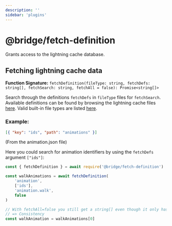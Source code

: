 ```yaml
---
description: ''
sidebar: 'plugins'
---
```


# @bridge/fetch-definition

Grants access to the lightning cache database.

## Fetching lightning cache data

**Function Signature:**
`fetchDefinition(fileType: string, fetchDefs: string[], fetchSearch: string, fetchAll = false): Promise<string[]>`

Search through the definitions `fetchDefs` in `fileType` files for `fetchSearch`. Available definitions can be found by browsing the lightning cache files [here](plugin-docs/json/lightning-cache/). Valid built-in file types are listed [here](/plugin-docs/other/default-file-types/).

### Example:

```json
[{ "key": "ids", "path": "animations" }]
```

(From the animation.json file)

Here you could search for animation identifiers by using the `fetchDefs` argument `["ids"]`:

```javascript
const { fetchDefinition } = await require('@bridge/fetch-definition')

const walkAnimations = await fetchDefinition(
	'animation',
	['ids'],
	'animation.walk',
	false
)

// With fetchAll=false you still get a string[] even though it only has one entry
// => Consistency
const walkAnimation = walkAnimations[0]
```
